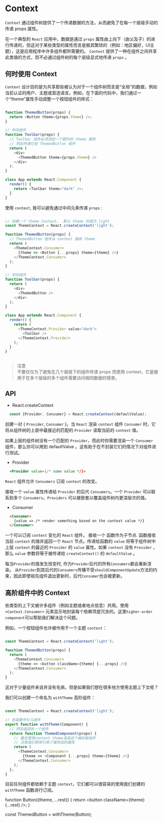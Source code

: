 # Context

`Context` 通过组件树提供了一个传递数据的方法，从而避免了在每一个层级手动的传递 props 属性。

在一个典型的 `React` 应用中，数据是通过 `props` 属性由上向下（由父及子）的进行传递的，但这对于某些类型的属性而言是极其繁琐的（例如：地区偏好，UI主题），这是应用程序中许多组件都所需要的。 `Context` 提供了一种在组件之间共享此类值的方式，而不必通过组件树的每个层级显式地传递 `props` 。

## 何时使用 Context

`Context` 设计目的是为共享那些被认为对于一个组件树而言是“全局”的数据，例如当前认证的用户、主题或首选语言。例如，在下面的代码中，我们通过一个“theme”属性手动调整一个按钮组件的样式：

```javaScript

function ThemedButton(props) {
  return <Button theme={props.theme} />;
}

// 中间组件
function Toolbar(props) {
  // Toolbar 组件必须添加一个额外的 theme 属性
  // 然后传递它给 ThemedButton 组件
  return (
    <div>
      <ThemedButton theme={props.theme} />
    </div>
  );
}

class App extends React.Component {
  render() {
    return <Toolbar theme="dark" />;
  }
}

```

使用 `context`, 我可以避免通过中间元素传递 `props：`

```javaScript

// 创建一个 theme Context,  默认 theme 的值为 light
const ThemeContext = React.createContext('light');

function ThemedButton(props) {
  // ThemedButton 组件从 context 接收 theme
  return (
    <ThemeContext.Consumer>
      {theme => <Button {...props} theme={theme} />}
    </ThemeContext.Consumer>
  );
}

// 中间组件
function Toolbar(props) {
  return (
    <div>
      <ThemedButton />
    </div>
  );
}

class App extends React.Component {
  render() {
    return (
      <ThemeContext.Provider value="dark">
        <Toolbar />
      </ThemeContext.Provider>
    );
  }
}



```
> 注意<br>不要仅仅为了避免在几个层级下的组件传递 props 而使用 context，它是被用于在多个层级的多个组件需要访问相同数据的情景。

## API

- React.createContext
```javaScript
  const {Provider, Consumer} = React.createContext(defaultValue);
```
创建一对 { `Provider`, `Consumer` }。当 `React` 渲染 `context` 组件 `Consumer` 时，它将从组件树的上层中最接近的匹配的 `Provider` 读取当前的 `context` 值。

如果上层的组件树没有一个匹配的 `Provider`，而此时你需要渲染一个 `Consumer` 组件，那么你可以用到 defaultValue 。这有助于在不封装它们的情况下对组件进行测试。


- Provider
```html
  <Provider value={/* some value */}>
```

`React` 组件允许 `Consumers` 订阅 `context` 的改变。

接收一个 `value` 属性传递给 `Provider` 的后代 `Consumers`。一个 `Provider` 可以联系到多个 `Consumers`。`Providers` 可以被嵌套以覆盖组件树内更深层次的值。

- Consumer

```html
  <Consumer>
    {value => /* render something based on the context value */}
  </Consumer>
```
一个可以订阅 `context` 变化的 `React` 组件。
接收一个 函数作为子节点. 函数接收当前 `context` 的值并返回一个 `React` 节点。传递给函数的 `value` 将等于组件树中上层 `context` 的最近的 `Provider` 的 `value` 属性。如果 `context` 没有 `Provider` ，那么 `value` 参数将等于被传递给 `createContext()` 的 `defaultValue` 。


每当`Provider`的值发生改变时, 作为`Provider`后代的所有`Consumers`都会重新渲染。 从`Provider`到其后代的`Consumers`传播不受`shouldComponentUpdate`方法的约束，因此即使祖先组件退出更新时，后代`Consumer`也会被更新。

## 高阶组件中的 Context

些类型的上下文被许多组件（例如主题或者地点信息）共用。使用 `<Context.Consumer>` 元素显示地封装每个依赖项是冗余的。这里`higher-order component`可以帮助我们解决这个问题。

例如，一个按钮组件也许被作用于一个主题 `context`：

```javaScript

const ThemeContext = React.createContext('light');

function ThemedButton(props) {
  return (
    <ThemeContext.Consumer>
      {theme => <button className={theme} {...props} />}
    </ThemeContext.Consumer>
  );
}

```

这对于少量组件来说并没有毛病，但是如果我们想在很多地方使用主题上下文呢？

我们可以创建一个命名为 `withTheme` 高阶组件：

```javaScript

const ThemeContext = React.createContext('light');

// 在函数中引入组件
export function withTheme(Component) {
  // 然后返回另一个组件
  return function ThemedComponent(props) {
    // 最后使用context theme渲染这个被封装组件
    // 注意我们照常引用了被添加的属性
    return (
      <ThemeContext.Consumer>
        {theme => <Component {...props} theme={theme} />}
      </ThemeContext.Consumer>
    );
  };
}

```

目前任何组件都依赖于主题 `context`，它们都可以很容易的使用我们创建的 `withTheme` 函数进行订阅。

function Button({theme, ...rest}) {
  return <button className={theme} {...rest} />;
}

const ThemedButton = withTheme(Button);